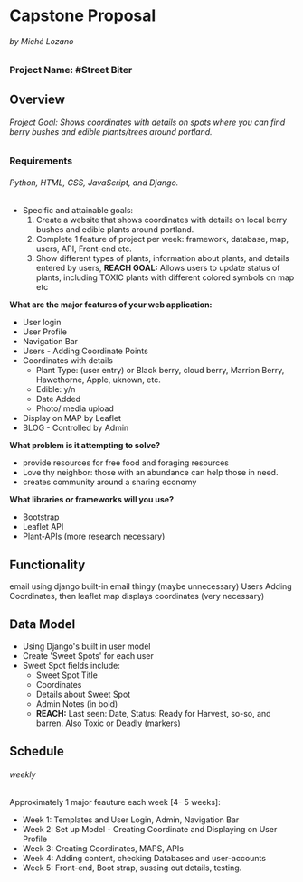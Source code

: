# Capstone Proposal
###### by Miché Lozano

### Project Name: #Street Biter

## Overview
###### Project Goal: Shows coordinates with details on spots where you can find berry bushes and edible plants/trees around portland.


### Requirements
######  Python, HTML, CSS, JavaScript, and Django.
* Specific and attainable goals: 
    1. Create a website that shows coordinates with details on local berry bushes and edible plants around portland.
    2. Complete 1 feature of project per week: framework, database, map, users, API, Front-end  etc.
    3. Show different types of plants, information about plants, and details entered by users, 
**REACH GOAL:** Allows users to update status of plants, including TOXIC plants with different colored symbols on map etc


**What are the major features of your web application:** 
* User login
* User Profile
* Navigation Bar
* Users - Adding Coordinate Points 
* Coordinates with details
    * Plant Type: (user entry) or Black berry, cloud berry, Marrion Berry, Hawethorne, Apple, uknown, etc.
    * Edible: y/n 
    * Date Added
    * Photo/ media upload 
* Display on MAP by Leaflet
* BLOG - Controlled by Admin

**What problem is it attempting to solve?** 
* provide resources for free food and foraging resources
* Love thy neighbor: those with an abundance can help those in need.
* creates community around a sharing economy
 
**What libraries or frameworks will you use?**
* Bootstrap
* Leaflet API
* Plant-APIs (more research necessary) 

## Functionality 
email using django built-in email thingy (maybe unnecessary)
Users Adding Coordinates, then leaflet map displays coordinates (very necessary)


## Data Model
* Using Django's built in user model
* Create 'Sweet Spots' for each user
* Sweet Spot fields include: 
    * Sweet Spot Title
    * Coordinates
    * Details about Sweet Spot
    * Admin Notes (in bold)
    * **REACH:** Last seen: Date, Status: Ready for Harvest, so-so, and barren. Also Toxic or Deadly (markers)


## Schedule
###### weekly 
Approximately 1 major feauture each week [4- 5 weeks]:
* Week 1: Templates and User Login, Admin, Navigation Bar
* Week 2: Set up Model - Creating Coordinate and Displaying on User Profile
* Week 3: Creating Coordinates, MAPS, APIs
* Week 4: Adding content, checking Databases and user-accounts
* Week 5: Front-end, Boot strap, sussing out details, testing.
